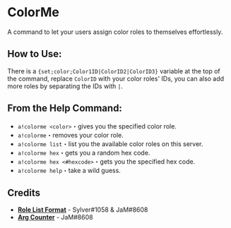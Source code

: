 # ColorMe

A command to let your users assign color roles to themselves effortlessly.

## How to Use:
There is a `{set;color;Color1ID|ColorID2|ColorID3}` variable at the top of the command, replace `ColorID` with your color roles' IDs, you can also add more roles by separating the IDs with `|`.

## From the Help Command:

* `a!colorme <color>`・gives you the specified color role.
* `a!colorme`・removes your color role.
* `a!colorme list`・list you the available color roles on this server.
* `a!colorme hex`・gets you a random hex code.
* `a!colorme hex <#hexcode>`・gets you the specified hex code.
* `a!colorme help`・take a wild guess.

## Credits

* [**Role List Format**](https://github.com/sylo-digital/community-actions/tree/master/Snippets/Sylver-JaM-RoleList) - Sylver#1058 & JaM#8608 
* [**Arg Counter**](https://github.com/sylo-digital/community-actions/tree/master/Snippets/JaM-ArgCounter) - JaM#8608
